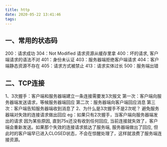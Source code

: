 ```yaml
---
title: http
date: 2020-05-22 13:41:46
tags:
---
```


## 一、常用的状态码
200：请求成功
304：Not Modified 请求资源从缓存里拿
400：坏的请求, 客户端请求的语法不对
401：身份未认证
403：服务器端拒绝客户端请求
404：客户端静态资源不存在
405：请求方式被禁止
413：请求实体过长
500：服务端出错

## 二、TCP连接
1、3次握手：客户端和服务器端建立一条连接需要发3次报文
    第一次：客户端向服务器端发送请求，等候服务器端回应
    第二次：服务器端向客户端回应消息
    第三次：客户端告知服务器端收到消息了
2、为什么是3次握手不是2次呢？
    避免服务器端对失效的连接请求做出回应
    eg：如果只有2次握手，当客户端向服务器端发出的请求 因为某些原因, 直到75s还没有收到任何回应, 当前连接就失效了，客户端会重新发送。如果那个失效的连接请求抵达了服务端, 服务器端做出了回应, 但此时的客户端早已进入CLOSED状态，不会在惊醒处理了，这样就浪费了服务端连接资源。


